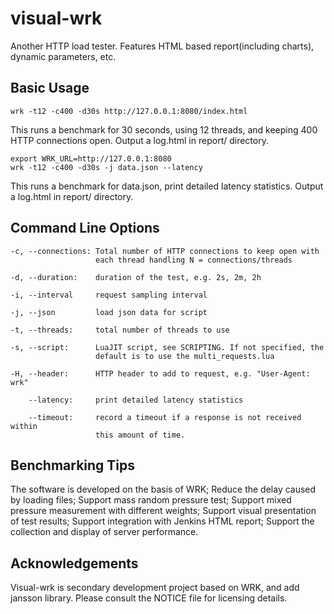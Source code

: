 # visual-wrk

Another HTTP load tester. Features HTML based report(including charts), dynamic parameters, etc.

## Basic Usage

    wrk -t12 -c400 -d30s http://127.0.0.1:8080/index.html

  This runs a benchmark for 30 seconds, using 12 threads, and keeping
  400 HTTP connections open.
  Output a log.html in report/ directory.

    export WRK_URL=http://127.0.0.1:8080 
    wrk -t12 -c400 -d30s -j data.json --latency

  This runs a benchmark for data.json, print detailed latency statistics.
  Output a log.html in report/ directory.

## Command Line Options

    -c, --connections: Total number of HTTP connections to keep open with
                       each thread handling N = connections/threads

    -d, --duration:    duration of the test, e.g. 2s, 2m, 2h

    -i, --interval     request sampling interval  

    -j, --json         load json data for script

    -t, --threads:     total number of threads to use

    -s, --script:      LuaJIT script, see SCRIPTING. If not specified, the 
                       default is to use the multi_requests.lua

    -H, --header:      HTTP header to add to request, e.g. "User-Agent: wrk"

        --latency:     print detailed latency statistics

        --timeout:     record a timeout if a response is not received within
                       this amount of time.

## Benchmarking Tips
 
  The software is developed on the basis of WRK;
  Reduce the delay caused by loading files; 
  Support mass random pressure test;
  Support mixed pressure measurement with different weights; 
  Support visual presentation of test results;
  Support integration with Jenkins HTML report;
  Support the collection and display of server performance.

## Acknowledgements

  Visual-wrk is secondary development project based on WRK, and add jansson 
  library. Please consult the NOTICE file for licensing details.
